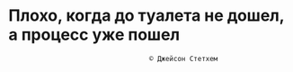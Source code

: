 # Плохо, когда до туалета не дошел, а процесс уже пошел 
                                       © Джейсон Стетхем
